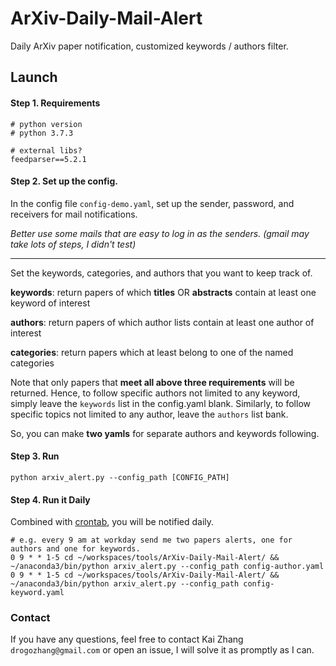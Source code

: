 # ArXiv-Daily-Mail-Alert

Daily ArXiv paper notification, customized keywords / authors filter.



## Launch

#### Step 1. Requirements

```shell
# python version
# python 3.7.3

# external libs?
feedparser==5.2.1
```



#### Step 2. Set up the config.

In the config file `config-demo.yaml`, set up the sender, password, and receivers for mail notifications.

*Better use some mails that are easy to log in as the senders. (gmail may take lots of steps, I didn't test)*

------

Set the keywords, categories, and authors that you want to keep track of.

**keywords**: return papers of which **titles** OR **abstracts** contain at least one keyword of interest

**authors**: return papers of which author lists contain at least one author of interest

**categories**: return papers which at least belong to one of the named categories



Note that only papers that **meet all above three requirements** will be returned. Hence, to follow specific authors not limited to any keyword, simply leave the `keywords` list in the config.yaml blank. Similarly, to follow specific topics not limited to any author, leave the `authors` list bank.

So, you can make **two yamls** for separate authors and keywords following.



#### Step 3. Run

```shell
python arxiv_alert.py --config_path [CONFIG_PATH]
```



#### Step 4. Run it Daily

Combined with [crontab](https://www.ibm.com/docs/en/aix/7.2?topic=c-crontab-command), you will be notified daily.

```shell
# e.g. every 9 am at workday send me two papers alerts, one for authors and one for keywords.
0 9 * * 1-5 cd ~/workspaces/tools/ArXiv-Daily-Mail-Alert/ && ~/anaconda3/bin/python arxiv_alert.py --config_path config-author.yaml
0 9 * * 1-5 cd ~/workspaces/tools/ArXiv-Daily-Mail-Alert/ && ~/anaconda3/bin/python arxiv_alert.py --config_path config-keyword.yaml
```



### Contact

If you have any questions, feel free to contact Kai Zhang `drogozhang@gmail.com` or open an issue, I will solve it as promptly as I can.
